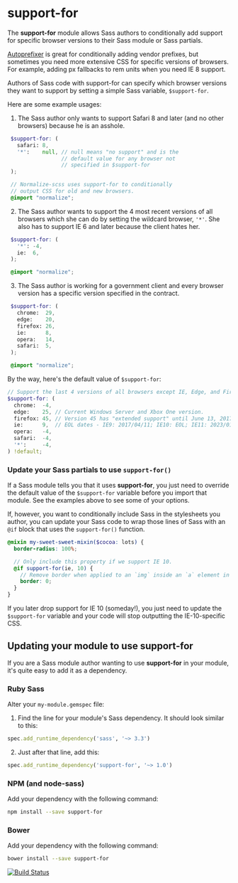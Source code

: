 # support-for

The **support-for** module allows Sass authors to conditionally add support for specific browser versions to their Sass module or Sass partials.

[Autoprefixer](https://github.com/postcss/autoprefixer) is great for conditionally adding vendor prefixes, but sometimes you need more extensive CSS for specific versions of browsers. For example, adding px fallbacks to rem units when you need IE 8 support.

Authors of Sass code with support-for can specify which browser versions they want to support by setting a simple Sass variable, `$support-for`.

Here are some example usages:

1. The Sass author only wants to support Safari 8 and later (and no other browsers) because he is an asshole.

 ```scss
  $support-for: (
    safari: 8,
    '*':    null, // null means "no support" and is the
                  // default value for any browser not
                  // specified in $support-for
  );

  // Normalize-scss uses support-for to conditionally
  // output CSS for old and new browsers.
  @import "normalize";
```

2. The Sass author wants to support the 4 most recent versions of all browsers which she can do by setting the wildcard browser, `'*'`. She also has to support IE 6 and later because the client hates her.

 ```scss
  $support-for: (
    '*': -4,
    ie:  6,
  );

  @import "normalize";
```

3. The Sass author is working for a government client and every browser version has a specific version specified in the contract.

 ```scss
  $support-for: (
    chrome:  29,
    edge:    20,
    firefox: 26,
    ie:      8,
    opera:   14,
    safari:  5,
  );

  @import "normalize";
```

By the way, here's the default value of `$support-for`:

```scss
// Support the last 4 versions of all browsers except IE, Edge, and Firefox.
$support-for: (
  chrome:  -4,
  edge:    25, // Current Windows Server and Xbox One version.
  firefox: 45, // Version 45 has "extended support" until June 13, 2017.
  ie:      9,  // EOL dates - IE9: 2017/04/11; IE10: EOL; IE11: 2023/01/10.
  opera:   -4,
  safari:  -4,
  '*':     -4,
) !default;
```

### Update your Sass partials to use `support-for()`

If a Sass module tells you that it uses **support-for**, you just need to override the default value of the `$support-for` variable before you import that module. See the examples above to see some of your options.

If, however, you want to conditionally include Sass in the stylesheets you author, you can update your Sass code to wrap those lines of Sass with an `@if` block that uses the `support-for()` function.

```scss
@mixin my-sweet-sweet-mixin($cocoa: lots) {
  border-radius: 100%;

  // Only include this property if we support IE 10.
  @if support-for(ie, 10) {
    // Remove border when applied to an `img` inside an `a` element in IE 8/9/10.
    border: 0;
  }
}
```

If you later drop support for IE 10 (someday!), you just need to update the
`$support-for` variable and your code will stop outputting the IE-10-specific
CSS.

## Updating your module to use support-for

If you are a Sass module author wanting to use **support-for** in your module, it's
quite easy to add it as a dependency.

### Ruby Sass

Alter your `my-module.gemspec` file:

1. Find the line for your module's Sass dependency. It should look similar to this:

 ```ruby
spec.add_runtime_dependency('sass', '~> 3.3')
```

2. Just after that line, add this:

 ```ruby
spec.add_runtime_dependency('support-for', '~> 1.0')
```

### NPM (and node-sass)

Add your dependency with the following command:

```bash
npm install --save support-for
```

### Bower

Add your dependency with the following command:

```bash
bower install --save support-for
```

[![Build Status](https://travis-ci.org/JohnAlbin/support-for.png?branch=master)](https://travis-ci.org/JohnAlbin/support-for)
